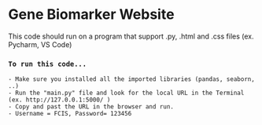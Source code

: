 # Gene Biomarker Website

This code should run on a program that support .py, .html and .css files (ex. Pycharm, VS Code)
### `To run this code...` 
	- Make sure you installed all the imported libraries (pandas, seaborn, ..)
	- Run the "main.py" file and look for the local URL in the Terminal (ex. http://127.0.0.1:5000/ )
	- Copy and past the URL in the browser and run.
	- Username = FCIS, Password= 123456

